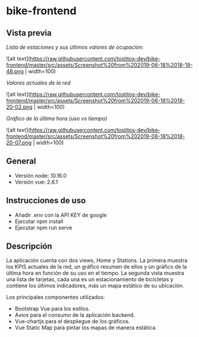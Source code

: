 # bike-frontend

## Vista previa

*Lista de estaciones y sus últimos valores de ocupación:*

![alt text](https://raw.githubusercontent.com/tostitos-dev/bike-frontend/master/src/assets/Screenshot%20from%202019-06-18%2018-19-48.png | width=100)

*Valores actuales de la red*

![alt text](https://raw.githubusercontent.com/tostitos-dev/bike-frontend/master/src/assets/Screenshot%20from%202019-06-18%2018-20-02.png | width=100)

*Gráfico de la última hora (uso vs tiempo)*

![alt text](https://raw.githubusercontent.com/tostitos-dev/bike-frontend/master/src/assets/Screenshot%20from%202019-06-18%2018-20-07.png | width=100)

## General
- Versión node: 10.16.0
- Versión vue: 2.6.1

## Instrucciones de uso

- Añadir .env con la API KEY de google
- Ejecutar npm install
- Ejecutar npm run serve

## Descripción

La aplicación cuenta con dos views, Home y Stations. La primera muestra los KPIS actuales de la red, un gráfico resumen de ellos y un gráfico de la última hora en función de su uso en el tiempo. La segunda vista muestra una lista de tarjetas, cada una es un estacionamiento de bicicletas y contiene los últimos indicadores, más un mapa estático de su ubicación.

Los principales componentes utilizados:
- Bootstrap Vue para los estilos.
- Axios para el consumo de la aplicación backend.
- Vue-chartjs para el despliegue de los gráficos.
- Vue Static Map para pintar los mapas de manera estática.


